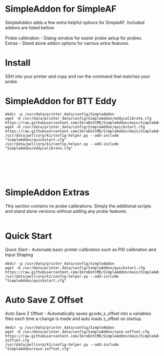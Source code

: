 # SimpleAddon for SimpleAF
SimpleAddon adds a few extra helpful options for SimpleAF. Included addons are listed bellow
<br><br>
Probe calibration - Dialog window for easier probe setup for probes.<br>
Extras - Stand alone addon options for various extra features.




# Install
SSH into your printer and copy and run the command that matches your probe.



# SimpleAddon for BTT Eddy

```
mkdir -p /usr/data/printer_data/config/SimpleAddon
wget -O /usr/data/printer_data/config/SimpleAddon/eddycalibrate.cfg https://raw.githubusercontent.com/ZeroDotCMD/SimpleAddon/main/SimpleAddon/eddycalibrate.cfg
wget -O /usr/data/printer_data/config/SimpleAddon/quickstart.cfg https://raw.githubusercontent.com/ZeroDotCMD/SimpleAddon/main/SimpleAddon/quickstart.cfg
/usr/data/pellcorp/k1/config-helper.py --add-include "SimpleAddon/quickstart.cfg"
/usr/data/pellcorp/k1/config-helper.py --add-include "SimpleAddon/eddycalibrate.cfg"
```

<br><br><br><br>

# SimpleAddon Extras
This section contains no probe calibrations. Simply the additional scripts and stand alone versions without adding any probe features.
<br><br>

# Quick Start
Quick Start - Automate basic printer calibration such as PID calibration and Input Shaping

```
mkdir -p /usr/data/printer_data/config/SimpleAddon
wget -O /usr/data/printer_data/config/SimpleAddon/quickstart.cfg https://raw.githubusercontent.com/ZeroDotCMD/SimpleAddon/main/SimpleAddon/quickstart.cfg
/usr/data/pellcorp/k1/config-helper.py --add-include "SimpleAddon/quickstart.cfg"
```


# Auto Save Z Offset
Auto Save Z Offset - Automatically saves gcode_z_offset into a variables files each time a change is made and auto loads z_offset on startup.

```
mkdir -p /usr/data/printer_data/config/SimpleAddon
wget -O /usr/data/printer_data/config/SimpleAddon/save-zoffset.cfg https://raw.githubusercontent.com/ZeroDotCMD/SimpleAddon/main/SimpleAddon/save-zoffset.cfg
/usr/data/pellcorp/k1/config-helper.py --add-include "SimpleAddon/save-zoffset.cfg"
```



